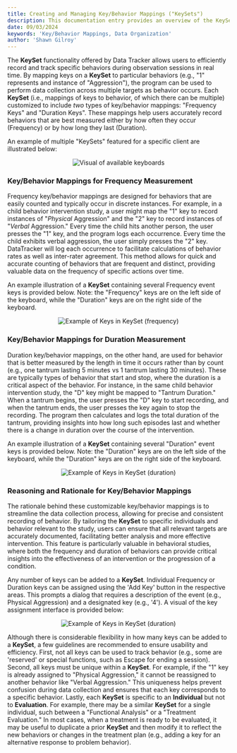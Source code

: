 ```yaml
---
title: Creating and Managing Key/Behavior Mappings ("KeySets")
description: This documentation entry provides an overview of the KeySet functionality within Data Tracker, including its purpose, structure, and how to create and manage KeySets for efficient data collection.
date: 09/03/2024
keywords: 'Key/Behavior Mappings, Data Organization'
author: 'Shawn Gilroy'
---
```


The **KeySet** functionality offered by Data Tracker allows users to efficiently record and track specific behaviors during observation sessions in real time. By mapping keys on a **KeySet** to particular behaviors (e.g., "1" represents and instance of "Aggression"), the program can be used to perform data collection across multiple targets as behavior occurs. Each **KeySet** (i.e., mappings of keys to behavior, of which there can be multiple) customized to include _two_ types of key/behavior mappings: "Frequency Keys" and "Duration Keys". These mappings help users accurately record behaviors that are best measured either by how often they occur (Frequency) or by how long they last (Duration).

An example of multiple "KeySets" featured for a specific client are illustrated below:

<div align="center" width="100%">
    <img src="docs/keyboards_ui.png" alt="Visual of available keyboards"/>
</div>

### Key/Behavior Mappings for Frequency Measurement

Frequency key/behavior mappings are designed for behaviors that are easily counted and typically occur in discrete instances. For example, in a child behavior intervention study, a user might map the "1" key to record instances of "_Physical_ Aggression" and the "2" key to record instances of "_Verbal_ Aggression." Every time the child hits another person, the user presses the "1" key, and the program logs each occurrence. Every time the child exhibits verbal aggression, the user simply presses the "2" key. DataTracker will log each occurrence to facilitate calculations of behavior rates as well as inter-rater agreement. This method allows for quick and accurate counting of behaviors that are frequent and distinct, providing valuable data on the frequency of specific actions over time.

An example illustration of a **KeySet** containing several Frequency event keys is provided below. Note: the "Frequency" keys are on the left side of the keyboard, while the "Duration" keys are on the right side of the keyboard.

<div align="center" width="100%">
    <img src="docs/key_set_editor_both.png" alt="Example of Keys in KeySet (frequency)"/>
</div>

### Key/Behavior Mappings for Duration Measurement

Duration key/behavior mappings, on the other hand, are used for behavior that is better measured by the length in time it occurs rather than by count (e.g., one tantrum lasting 5 minutes vs 1 tantrum lasting 30 minutes). These are typically types of behavior that start and stop, where the duration is a critical aspect of the behavior. For instance, in the same child behavior intervention study, the "D" key might be mapped to "Tantrum Duration." When a tantrum begins, the user presses the "D" key to start recording, and when the tantrum ends, the user presses the key again to stop the recording. The program then calculates and logs the total duration of the tantrum, providing insights into how long such episodes last and whether there is a change in duration over the course of the intervention.

An example illustration of a **KeySet** containing several "Duration" event keys is provided below. Note: the "Duration" keys are on the left side of the keyboard, while the "Duration" keys are on the right side of the keyboard.

<div align="center" width="100%">
    <img src="docs/key_set_editor_both.png" alt="Example of Keys in KeySet (duration)"/>
</div>

### Reasoning and Rationale for Key/Behavior Mappings

The rationale behind these customizable key/behavior mappings is to streamline the data collection process, allowing for precise and consistent recording of behavior. By tailoring the **KeySet** to specific individuals and behavior relevant to the study, users can ensure that all relevant targets are accurately documented, facilitating better analysis and more effective intervention. This feature is particularly valuable in behavioral studies, where both the frequency and duration of behaviors can provide critical insights into the effectiveness of an intervention or the progression of a condition.

Any number of keys can be added to a **KeySet**. Individual Frequency or Duration keys can be assigned using the 'Add Key' button in the respective areas. This prompts a dialog that requires a description of the event (e.g., Physical Aggression) and a designated key (e.g., '4'). A visual of the key assignment interface is provided below:

<div align="center" width="100%">
    <img src="docs/keys_dialog.png" alt="Example of Keys in KeySet (duration)"/>
</div>

Although there is considerable flexibility in how many keys can be added to a **KeySet**, a few guidelines are recommended to ensure usability and efficiency. First, not all keys can be used to track behavior (e.g., some are 'reserved' or special functions, such as Escape for ending a session). Second, all keys must be unique within a **KeySet**. For example, if the "1" key is already assigned to "Physical Aggression," it cannot be reassigned to another behavior like "Verbal Aggression." This uniqueness helps prevent confusion during data collection and ensures that each key corresponds to a specific behavior. Lastly, each **KeySet** is specific to an **Individual** but not to **Evaluation**. For example, there may be a similar **KeySet** for a single individual, such between a "Functional Analysis" or a "Treatment Evaluation." In most cases, when a treatment is ready to be evaluated, it may be useful to duplicate a prior **KeySet** and then modify it to reflect the new behaviors or changes in the treatment plan (e.g., adding a key for an alternative response to problem behavior).
